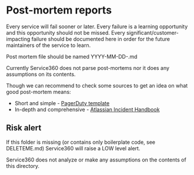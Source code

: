 # Post-mortem reports

Every service will fail sooner or later. Every failure is a learning
opportunity and this opportunity should not be missed. Every 
significant/customer-impacting failure should be documented here in 
order for the future maintainers of the service to learn.

Post mortem file should be named YYYY-MM-DD-<optional additional mnemonics>.md

Currently Service360 does not parse post-mortems nor it does any assumptions on its contents.

Though we can recommend to check some sources to get an idea on 
what good post-mortem means:
- Short and simple - [PagerDuty template](https://response.pagerduty.com/after/post_mortem_template/)
- In-depth and comprehensive - [Atlassian Incident Handbook](https://www.atlassian.com/incident-management/handbook/postmortems)

## Risk alert

If this folder is missing (or contains only boilerplate code, 
see DELETEME.md) Service360 will raise a LOW level alert.

Service360 does not analyze or make any assumptions on the contents 
of this directory. 

